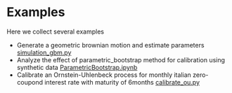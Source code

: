 # Examples

Here we collect several examples

* Generate a geometric brownian motion and estimate parameters [simulation_gbm.py](simulation_gbm.py)
* Analyze the effect of parametric_bootstrap method for calibration using synthetic data [ParametricBootstrap.ipynb](ParametricBootstrap.ipynb)
* Calibrate an Ornstein-Uhlenbeck process for monthly italian zero-coupond interest rate with maturity of 6months [calibrate_ou.py](calibrate_ou.py)
